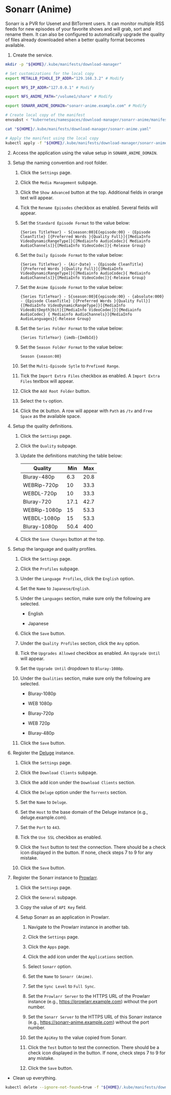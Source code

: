 # Sonarr (Anime)

Sonarr is a PVR for Usenet and BitTorrent users. It can monitor multiple RSS feeds for new episodes of your favorite shows and will grab, sort and rename them. It can also be configured to automatically upgrade the quality of files already downloaded when a better quality format becomes available.

1. Create the service.

```sh
mkdir -p "${HOME}/.kube/manifests/download-manager"

# Set customizations for the local copy
export METALLB_PIHOLE_IP_ADDR="129.168.3.2" # Modify

export NFS_IP_ADDR="127.0.0.1" # Modify

export NFS_ANIME_PATH="/volume1/share" # Modify

export SONARR_ANIME_DOMAIN="sonarr-anime.example.com" # Modify

# Create local copy of the manifest
envsubst < "kubernetes/namespaces/download-manager/sonarr-anime/manifest.yml" > "${HOME}/.kube/manifests/download-manager/sonarr-anime.yaml"

cat "${HOME}/.kube/manifests/download-manager/sonarr-anime.yaml"

# Apply the manifest using the local copy
kubectl apply -f "${HOME}/.kube/manifests/download-manager/sonarr-anime.yaml"
```

2. Access the application using the value setup in `SONARR_ANIME_DOMAIN`.

3. Setup the naming convention and root folder.

    1. Click the `Settings` page.

    2. Click the `Media Management` subpage.

    3. Click the `Show Advanced` button at the top. Additional fields in orange text will appear.

    4. Tick the `Rename Episodes` checkbox as enabled. Several fields will appear.

    5. Set the `Standard Episode Format` to the value below:

        ```
        {Series TitleYear} - S{season:00}E{episode:00} - {Episode CleanTitle} [{Preferred Words }{Quality Full}]{[MediaInfo VideoDynamicRangeType]}{[Mediainfo AudioCodec}{ Mediainfo AudioChannels]}{[MediaInfo VideoCodec]}{-Release Group}
        ```

    6. Set the `Daily Episode Format` to the value below:

        ```
        {Series TitleYear} - {Air-Date} - {Episode CleanTitle} [{Preferred Words }{Quality Full}]{[MediaInfo VideoDynamicRangeType]}{[Mediainfo AudioCodec}{ Mediainfo AudioChannels]}{[MediaInfo VideoCodec]}{-Release Group}
        ```

    7. Set the `Anime Episode Format` to the value below:

        ```
        {Series TitleYear} - S{season:00}E{episode:00} - {absolute:000} - {Episode CleanTitle} [{Preferred Words }{Quality Full}]{[MediaInfo VideoDynamicRangeType]}[{MediaInfo VideoBitDepth}bit]{[MediaInfo VideoCodec]}[{Mediainfo AudioCodec} { Mediainfo AudioChannels}]{MediaInfo AudioLanguages}{-Release Group}
        ```

    8. Set the `Series Folder Format` to the value below:

        ```
        {Series TitleYear} {imdb-{ImdbId}}
        ```

    9. Set the `Season Folder Format` to the value below:

        ```
        Season {season:00}
        ```

    10. Set the `Multi-Episode Sytle` to `Prefixed Range`.

    11. Tick the `Import Extra Files` checkbox as enabled. A `Import Extra Files` textbox will appear.

    12. Click the `Add Root Folder` button.

    13. Select the `tv` option.

    14. Click the `OK` button. A row will appear with `Path` as `/tv` and `Free Space` as the available space.

4. Setup the quality definitions.

    1. Click the `Settings` page.

    2. Click the `Quality` subpage.

    3. Update the definitions matching the table below:

        | Quality      | Min  | Max  |
        | ------------ | ---- | ---- |
        | Bluray-480p  | 6.3  | 20.8 |
        | WEBRip-720p  | 10   | 33.3 |
        | WEBDL-720p   | 10   | 33.3 |
        | Bluray-720   | 17.1 | 42.7 |
        | WEBRip-1080p | 15   | 53.3 |
        | WEBDL-1080p  | 15   | 53.3 |
        | Bluray-1080p | 50.4 | 400  |

    4. Click the `Save Changes` button at the top.

5. Setup the language and quality profiles.

    1. Click the `Settings` page.

    2. Click the `Profiles` subpage.

    3. Under the `Language Profiles`, click the `English` option.

    4. Set the `Name` to `Japanese/English`.

    5. Under the `Languages` section, make sure only the following are selected.

        - English

        - Japanese

    6. Click the `Save` button.

    7. Under the `Quality Profiles` section, click the `Any` option.

    8. Tick the `Upgrades Allowed` checkbox as enabled. An `Upgrade Until` will appear.

    9. Set the `Upgrade Until` dropdown to `Bluray-1080p`.

    10. Under the `Qualities` section, make sure only the following are selected.

        - Bluray-1080p

        - WEB 1080p

        - Bluray-720p

        - WEB 720p

        - Bluray-480p

    11. Click the `Save` button.

6. Register the [Deluge](../deluge/README.md) instance.

    1. Click the `Settings` page.

    2. Click the `Download Clients` subpage.

    3. Click the add icon under the `Download Clients` section.

    4. Click the `Deluge` option under the `Torrents` section.

    5. Set the `Name` to `Deluge`.

    6. Set the `Host` to the base domain of the Deluge instance (e.g., deluge.example.com).

    7. Set the `Port` to `443`.

    8. Tick the `Use SSL` checkbox as enabled.

    9. Click the `Test` button to test the connection. There should be a check icon displayed in the button. If none, check steps 7 to 9 for any mistake.

    10. Click the `Save` button.

7. Register the Sonarr instance to [Prowlarr](../prowlarr/README.md).

    1. Click the `Settings` page.

    2. Click the `General` subpage.

    3. Copy the value of `API Key` field.

    4. Setup Sonarr as an application in Prowlarr.

        1. Navigate to the Prowlarr instance in another tab.

        2. Click the `Settings` page.

        3. Click the `Apps` page.

        4. Click the add icon under the `Applications` section.

        5. Select `Sonarr` option.

        6. Set the `Name` to `Sonarr (Anime)`.

        7. Set the `Sync Level` to `Full Sync`.

        8. Set the `Prowlarr Server` to the HTTPS URL of the Prowlarr instance (e.g., https://prowlarr.example.com) without the port number.

        9. Set the `Sonarr Server` to the HTTPS URL of this Sonarr instance (e.g., https://sonarr-anime.example.com) without the port number.

        10. Set the `ApiKey` to the value copied from Sonarr.

        11. Click the `Test` button to test the connection. There should be a check icon displayed in the button. If none, check steps 7 to 9 for any mistake.

        12. Click the `Save` button.

* Clean up everything.

```sh
kubectl delete --ignore-not-found=true -f "${HOME}/.kube/manifests/download-manager/sonarr-anime.yaml"
```
